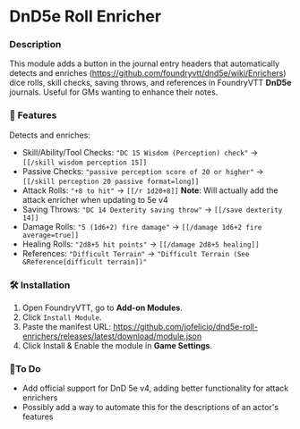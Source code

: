 # DnD5e Roll Enricher

### Description
This module adds a button in the journal entry headers that automatically detects and enriches (https://github.com/foundryvtt/dnd5e/wiki/Enrichers) dice rolls, skill checks, saving throws, and references in FoundryVTT **DnD5e** journals. Useful for GMs wanting to enhance their notes.

### 🎲 Features
Detects and enriches:
- Skill/Ability/Tool Checks: `"DC 15 Wisdom (Perception) check"` → `[[/skill wisdom perception 15]]`
- Passive Checks: `"passive perception score of 20 or higher"` → `[[/skill perception 20 passive format=long]]`
- Attack Rolls: `"+8 to hit"` → `[[/r 1d20+8]]` **Note**: Will actually add the attack enricher when updating to 5e v4
- Saving Throws: `"DC 14 Dexterity saving throw"` → `[[/save dexterity 14]]`
- Damage Rolls: `"5 (1d6+2) fire damage"` → `[[/damage 1d6+2 fire average=true]]`
- Healing Rolls: `"2d8+5 hit points"` → `[[/damage 2d8+5 healing]]`
- References: `"Difficult Terrain"` → `"Difficult Terrain (See &Reference[difficult terrain])"`

### 🛠️ Installation
1. Open FoundryVTT, go to **Add-on Modules**.
2. Click `Install Module`.
3. Paste the manifest URL:
   https://github.com/jofelicio/dnd5e-roll-enrichers/releases/latest/download/module.json
5. Click Install & Enable the module in **Game Settings**.

### 📝To Do
- Add official support for DnD 5e v4, adding better functionality for attack enrichers
- Possibly add a way to automate this for the descriptions of an actor's features
